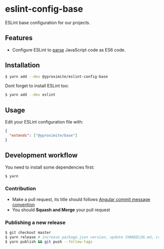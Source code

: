 # eslint-config-base
ESLint base configuration for our projects.

## Features

- Configure ESLint to [parse](https://eslint.org/docs/user-guide/configuring#specifying-parser-options) JavaScript code as ES6 code. 

## Installation

```bash
$ yarn add --dev @yproximite/eslint-config-base
```

Dont forget to install ESLint too:

```bash
$ yarn add --dev eslint
```

## Usage

Edit your ESLint configuration file with:

```json
{
  "extends": ["@yproximite/base"]
}
```

## Development workflow

You need to install some dependencies first:
```bash
$ yarn
```

### Contribution

- Make a pull request, its title should follows [Angular commit message convention](https://github.com/angular/angular/blob/master/CONTRIBUTING.md#commit-message-format)
- You should **Squash and Merge** your pull request

### Publishing a new release

```bash
$ git checkout master
$ yarn release # increase package.json version, update CHANGELOG.md, create a new git tag, create a new git commit
$ yarn publish && git push --follow-tags
```
